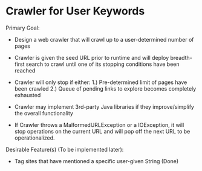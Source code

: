 # Crawler for User Keywords

Primary Goal:

- Design a web crawler that will crawl up to a user-determined number of pages

- Crawler is given the seed URL prior to runtime and will deploy breadth-first search to crawl until one of its stopping conditions have been reached

- Crawler will only stop if either:
    1.) Pre-determined limit of pages have been crawled
    2.) Queue of pending links to explore becomes completely exhausted

- Crawler may implement 3rd-party Java libraries if they improve/simplify the overall functionality

- If Crawler throws a MalformedURLException or a IOException, it will stop operations on the current URL and will pop off the next URL to be operationalized.


Desirable Feature(s) (To be implemented later):

- Tag sites that have mentioned a specific user-given String (Done)
